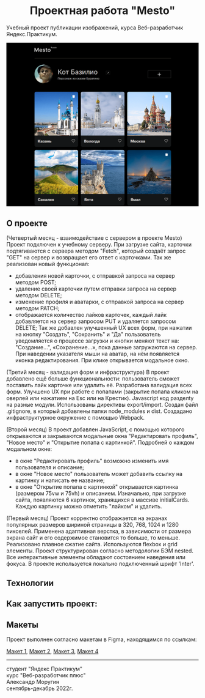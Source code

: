 <h1 align="center">Проектная работа "Mesto"</h1>

Учебный проект публикации изображений, курса Веб-разработчик Яндекс.Практикум.

![Mesto Demo](/mesto-readme-min.png)

## О проекте ##

(Четвертый месяц - взаимодействие с сервером в проекте Mesto)
Проект подключен к учебному серверу. При загрузке сайта, карточки подтягиваются с сервера методом "Fetch", 
который создаёт запрос "GET" на сервер и возвращает его ответ с карточками. Так же реализован новый функционал:
- добавления новой карточки, с отправкой запроса на сервер методом POST;
- удаление своей карточки путем отправки запроса на сервер методом DELETE;
- изменение профиля и аватарки, с отправкой запроса на сервер методом PATCH;
- отображается количество лайков карточек, каждый лайк добавляется на сервер запросом PUT и удаляется запросом DELETE;
Так же добавлен улучшенный UX всех форм, при нажатии на кнопку "Создать", "Сохранить" и "Да" пользователь уведомляется 
о процессе загрузки и кнопки меняют текст на: "Создание...", «Сохранение...», пока данные загружаются на сервер.
При наведении указателя мыши на аватар, на нём появляется иконка редактирования. При клике открывается модальное окно.

(Третий месяц - валидация форм и инфраструктура)
В проект добавлено ещё больше функциональности: пользователь сможет поставить лайк карточке или удалить её. 
Разработана валидация всех форм. Улучшено UX при работе с попапами (закрытие попапа кликом на оверлей или нажатием на Esc или на Крестик).
Javascript код разделty на разные модули. Использованы директивы export/import.
Создан файл .gitignore, в который добавлены папки node_modules и dist. Создадано инфраструктурное окружение с помощью Webpack.

(Второй месяц)
В проект добавлен JavaScript, с помощью которого открываются и закрываются модальные окна "Редактировать профиль",
"Новое место" и "Открытие попапа с картинкой". Подробней о каждом модальном окне:
- в окне "Редактировать профиль" возможно изменить имя пользователя и описание;
- в окне "Новое место" пользователь может добавить ссылку на картинку и написать ее название;
- в окне "Открытие попапа с картинкой" открывается картинка (размером 75vw и 75vh) и описанием.
Изначально, при загрузке сайта, появляются 6 картинок, хранящихся в массиве initialCards. Каждую картинку можно отметить "лайком"
и удалить.

(Первый месяц)
Проект корректно отображается на экранах популярных размеров шириной страницы в 320, 768, 1024 и 1280 пикселей.
Применена адаптивная верстка, в зависимости от размера экрана сайт и его содержимое становится то больше, то меньше.
Реализовано плавное сжатие сайта. Используются flexbox и grid элементы.
Проект структурирован согласно методологии БЭМ nested.
Все интерактивные элементы обладают состоянием наведения или фокуса.
В проекте используется локально подключенный шрифт 'Inter'.

## Технологии ##

## Как запустить проект: ##

## Макеты ##

Проект выполнен согласно макетам в Figma, находящимся по ссылкам:

[Макет 1](https://www.figma.com/file/2cn9N9jSkmxD84oJik7xL7/JavaScript.-Sprint-4?node-id=0%3A1), [Макет 2](https://www.figma.com/file/bjyvbKKJN2naO0ucURl2Z0/JavaScript.-Sprint-5?node-id=0%3A1), [Макет 3](https://www.figma.com/file/PSdQFRHoxXJFs2FH8IXViF/JavaScript.-Sprint-9), [Макет 4](https://www.figma.com/file/kRVLKwYG3d1HGLvh7JFWRT/JavaScript.-Sprint-6)

--------
студент "Яндекс Практикум"\
курс "Веб-разработчик плюс"\
Александр Моругин\
сентябрь-декабрь 2022г.

